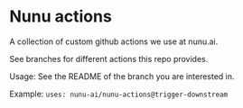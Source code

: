 # Nunu actions

A collection of custom github actions we use at nunu.ai.

See branches for different actions this repo provides.

Usage: See the README of the branch you are interested in.

Example: `uses: nunu-ai/nunu-actions@trigger-downstream`
